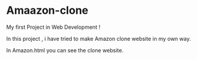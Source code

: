 # Amaazon-clone
 My first Project in Web Development !

 In this project , i have tried to make Amazon clone website in my own way.

 In Amazon.html you can see the clone website.
